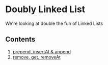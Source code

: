 # Doubly Linked List

We're looking at double the fun of Linked Lists

## Contents

1. [prepend, insertAt & append](./01-prepend-insertAt-append/README.md)
2. [remove, get, removeAt](./02-remove-get-removeAt/README.md)
